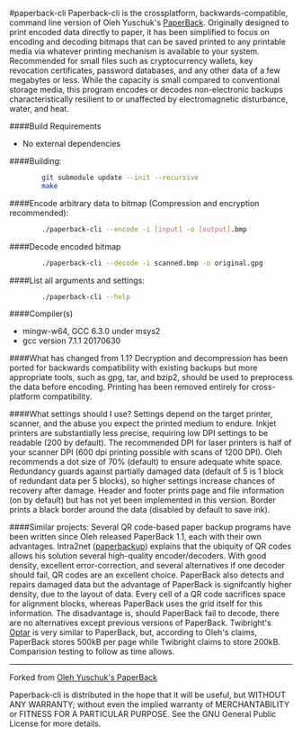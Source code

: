 #paperback-cli
Paperback-cli is the crossplatform, backwards-compatible, command line version of Oleh Yuschuk's [PaperBack](http://www.ollydbg.de/Paperbak/index.html). Originally designed to print encoded data directly to paper, it has been simplified to focus on encoding and decoding bitmaps that can be saved printed to any printable media via whatever printing mechanism is available to your system. Recommended for small files such as cryptocurrency wallets, key revocation certificates, password databases, and any other data of a few megabytes or less. While the capacity is small compared to conventional storage media, this program encodes or decodes non-electronic backups characteristically resilient to or unaffected by electromagnetic disturbance, water, and heat.

####Build Requirements
* No external dependencies

####Building:
```bash
        git submodule update --init --recursive
        make
```


####Encode arbitrary data to bitmap (Compression and encryption recommended):
```bash
        ./paperback-cli --encode -i [input] -o [output].bmp
```

####Decode encoded bitmap
```bash
        ./paperback-cli --decode -i scanned.bmp -o original.gpg
```


####List all arguments and settings:
```bash
        ./paperback-cli --help
```


####Compiler(s)
* mingw-w64, GCC 6.3.0 under msys2
* gcc version 7.1.1 20170630


####What has changed from 1.1?
Decryption and decompression has been ported for backwards compatibility with existing backups but more appropriate tools, such as gpg, tar, and bzip2, should be used to preprocess the data before encoding. Printing has been removed entirely for cross-platform compatibility.


####What settings should I use?
Settings depend on the target printer, scanner, and the abuse you expect the printed medium to endure. Inkjet printers are substantially less precise, requiring low DPI settings to be readable (200 by default). The recommended DPI for laser printers is half of your scanner DPI (600 dpi printing possible with scans of 1200 DPI).  Oleh recommends a dot size of 70% (default) to ensure adequate white space.  Redundancy guards against partially damaged data (default of 5 is 1 block of redundant data per 5 blocks), so higher settings increase chances of recovery after damage.  Header and footer prints page and file information (on by default) but has not yet been implemented in this version.  Border prints a black border around the data (disabled by default to save ink).

####Similar projects:
Several QR code-based paper backup programs have been written since Oleh released PaperBack 1.1, each with their own advantages.  Intra2net ([paperbackup](https://github.com/intra2net/paperbackup)) explains that the ubiquity of QR codes allows his solution several high-quality encoder/decoders.  With good density, excellent error-correction, and several alternatives if one decoder should fail, QR codes are an excellent choice.  PaperBack also detects and repairs damaged data but the advantage of PaperBack is signifcantly higher density, due to the layout of data.  Every cell of a QR code sacrifices space for alignment blocks, whereas PaperBack uses the grid itself for this information.  The disadvantage is, should PaperBack fail to decode, there are no alternatives except previous versions of PaperBack.  Twibright's [Optar](http://ronja.twibright.com/optar/) is very similar to PaperBack, but, according to Oleh's claims, PaperBack stores 500kB per page while Twibright claims to store 200kB.  Comparision testing to follow as time allows.

__________________

Forked from [Oleh Yuschuk's PaperBack](http://www.ollydbg.de/Paperbak/index.html)

Paperback-cli is distributed in the hope that it will be useful, but WITHOUT ANY WARRANTY; without even the implied warranty of MERCHANTABILITY or FITNESS FOR A PARTICULAR PURPOSE. See the GNU General Public License for more details.

